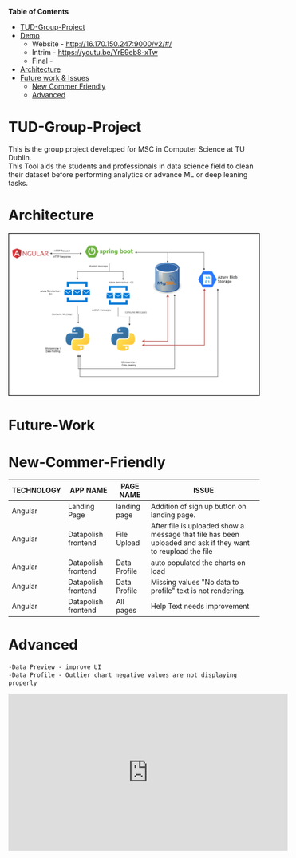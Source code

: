 <!-- START doctoc generated TOC please keep comment here to allow auto update -->
<!-- DON'T EDIT THIS SECTION, INSTEAD RE-RUN doctoc TO UPDATE -->
**Table of Contents**  

- [TUD-Group-Project](#tud-group-project)
- [Demo](#tud-group-project)
    - Website - http://16.170.150.247:9000/v2/#/
    - Intrim - https://youtu.be/YrE9eb8-xTw
    - Final - 
- [Architecture](#Architecture)
- [Future work & Issues](#Future-Work)
    - [New Commer Friendly](#New-Commer-Friendly)
    - [Advanced](#Advanced)

<!-- END doctoc generated TOC please keep comment here to allow auto update -->

# TUD-Group-Project

This is the group project developed for MSC in Computer Science at TU Dublin.
<br/>
    This Tool aids the students and professionals in data science field to clean their dataset before performing analytics or advance ML or deep leaning tasks.


# Architecture
![alt Arhitecture](https://raw.githubusercontent.com/SeanMcCrossanTUD/TUD-Group-Project/FAB-347-restructure-github/Project%20supporting%20Artifacts/Diagrams/System%20Diagram/v3.png)

# Future-Work

# New-Commer-Friendly



|  TECHNOLOGY |APP NAME   |PAGE NAME   |ISSUE   |
|---|---|---|---|
|   Angular| Landing Page  |  landing page |  Addition of sign up button on landing page. |
|  Angular |  Datapolish frontend | File Upload  | After file is uploaded show a message that file has been uploaded and ask if they want to reupload the file  |
|  Angular |  Datapolish frontend | Data Profile  |  auto populated the charts on load |
|  Angular |  Datapolish frontend | Data Profile  |  Missing values "No data to profile" text is not rendering. |
|  Angular |  Datapolish frontend | All pages  |  Help Text needs improvement |
    
    

# Advanced
    -Data Preview - improve UI
    -Data Profile - Outlier chart negative values are not displaying properly


<iframe width="560" height="315" src="https://www.youtube.com/embed/zXmpSr4osKM?si=v6iDCdAY94j6_l5y" title="YouTube video player" frameborder="0" allow="accelerometer; autoplay; clipboard-write; encrypted-media; gyroscope; picture-in-picture; web-share" allowfullscreen></iframe>